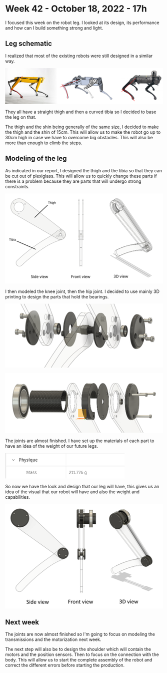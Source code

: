 # Week 42 - October 18, 2022 - 17h

I focused this week on the robot leg. I looked at its design, its performance and how can I build something strong and light.

## **Leg schematic**

I realized that most of the existing robots were still designed in a similar way.

![Leg design](/doc/Rapports/Reports%20-%20Ronan%20Le%20Corronc/assets/Ronan/Leg_design.png "Leg design")

They all have a straight thigh and then a curved tibia so I decided to base the leg on that.

The thigh and the shin being generally of the same size, I decided to make the thigh and the shin of 15cm. This will allow us to make the robot go up to 30cm high in case we have to overcome big obstacles. This will also be more than enough to climb the steps.

## **Modeling of the leg**

As indicated in our report, I designed the thigh and the tibia so that they can be cut out of plexiglass. This will allow us to quickly change these parts if there is a problem because they are parts that will undergo strong constraints.

![thigh and tibia modeling](/doc/Rapports/Reports%20-%20Ronan%20Le%20Corronc/assets/Ronan/Thing_and_tibia_modeling.png "thigh and tibia modeling")

I then modeled the knee joint, then the hip joint. I decided to use mainly 3D printing to design the parts that hold the bearings.

![knee joint](/doc/Rapports/Reports%20-%20Ronan%20Le%20Corronc/assets/Ronan/articulation_genou.png "knee joint")

![hip joint](/doc/Rapports/Reports%20-%20Ronan%20Le%20Corronc/assets/Ronan/articulation_hanche.png "hip joint")

The joints are almost finished. I have set up the materials of each part to have an idea of the weight of our future legs.

![leg mass](/doc/Rapports/Reports%20-%20Ronan%20Le%20Corronc/assets/Ronan/Leg_mass.png "Leg mass")

So now we have the look and design that our leg will have, this gives us an idea of the visual that our robot will have and also the weight and capabilities.

![total leg view](/doc/Rapports/Reports%20-%20Ronan%20Le%20Corronc/assets/Ronan/Leg_3D_view.png "total leg view")

## **Next week**

The joints are now almost finished so I'm going to focus on modeling the transmissions and the motorization next week.

The next step will also be to design the shoulder which will contain the motors and the position sensors. Then to focus on the connection with the body. This will allow us to start the complete assembly of the robot and correct the different errors before starting the production.